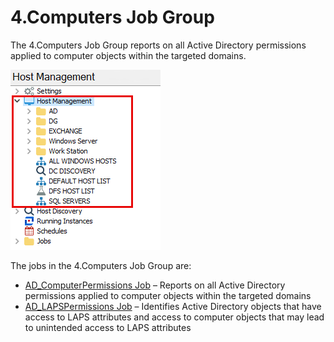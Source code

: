 # 4.Computers Job Group

The 4.Computers Job Group reports on all Active Directory permissions applied to computer objects within the targeted domains.

![4.Computers Job Group in the Jobs Tree](/static/img/product_docs/accessanalyzer/accessanalyzer/enterpriseauditor/admin/hostmanagement/jobstree.png)

The jobs in the 4.Computers Job Group are:

- [AD\_ComputerPermissions Job](/docs/product_docs/accessanalyzer/accessanalyzer/enterpriseauditor/solutions/activedirectorypermissionsanalyzer/computers/ad_computerpermissions.md) – Reports on all Active Directory permissions applied to computer objects within the targeted domains
- [AD\_LAPSPermissions Job](/docs/product_docs/accessanalyzer/accessanalyzer/enterpriseauditor/solutions/activedirectorypermissionsanalyzer/computers/ad_lapspermissions.md) – Identifies Active Directory objects that have access to LAPS attributes and access to computer objects that may lead to unintended access to LAPS attributes
